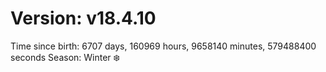 # Version: v18.4.10
Time since birth: 6707 days, 160969 hours, 9658140 minutes, 579488400 seconds
Season: Winter ❄️
